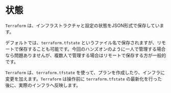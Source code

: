 # 状態

`Terraform` は、インフラストラクチャと設定の状態をJSON形式で保存しています。

デフォルトでは、`terraform.tfstate` というファイル名で保存されますが、リモートで保存することも可能です。今回のハンズオンのように一人で管理する場合なら問題ありませんが、複数人で管理する場合はリモートで保存する方が一般的です。

`Terraform` は、`terraform.tfstate` を使って、プランを作成したり、インフラに変更を加えます。`Terraform` は操作前に `terraform.tfstate` の最新化を行った後に、実際のインフラへ反映します。
